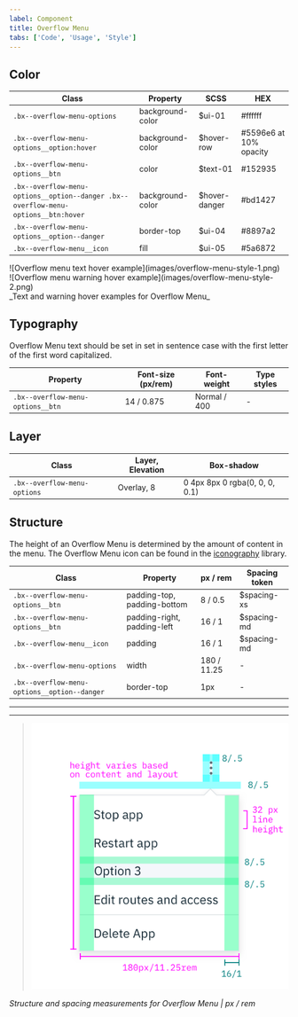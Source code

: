```yaml
---
label: Component
title: Overflow Menu
tabs: ['Code', 'Usage', 'Style']
---
```


## Color

| Class                                                                              | Property         | SCSS          | HEX                    |
| ---------------------------------------------------------------------------------- | ---------------- | ------------- | ---------------------- |
| `.bx--overflow-menu-options`                                                       | background-color | $ui-01        | #ffffff                |
| `.bx--overflow-menu-options__option:hover`                                         | background-color | $hover-row    | #5596e6 at 10% opacity |
| `.bx--overflow-menu-options__btn`                                                  | color            | $text-01      | #152935                |
| `.bx--overflow-menu-options__option--danger .bx--overflow-menu-options__btn:hover` | background-color | $hover-danger | #bd1427                |
| `.bx--overflow-menu-options__option--danger`                                       | border-top       | $ui-04        | #8897a2                |
| `.bx--overflow-menu__icon`                                                         | fill             | $ui-05        | #5a6872                |

<div data-insert-component="ImageGrid">
  <div>
    ![Overflow menu text hover example](images/overflow-menu-style-1.png)
  </div>
  <div>
    ![Overflow menu warning hover example](images/overflow-menu-style-2.png)
  </div>
</div>
_Text and warning hover examples for Overflow Menu_

## Typography

Overflow Menu text should be set in set in sentence case with the first letter of the first word capitalized.

| Property                          | Font-size (px/rem) | Font-weight  | Type styles |
| --------------------------------- | ------------------ | ------------ | ----------- |
| `.bx--overflow-menu-options__btn` | 14 / 0.875         | Normal / 400 | -           |

## Layer

| Class                        | Layer, Elevation | Box-shadow                     |
| ---------------------------- | ---------------- | ------------------------------ |
| `.bx--overflow-menu-options` | Overlay, 8       | 0 4px 8px 0 rgba(0, 0, 0, 0.1) |

## Structure

The height of an Overflow Menu is determined by the amount of content in the menu. The Overflow Menu icon can be found in the [iconography](/style/iconography/library) library.

| Class                                        | Property                    | px / rem    | Spacing token |
| -------------------------------------------- | --------------------------- | ----------- | ------------- |
| `.bx--overflow-menu-options__btn`            | padding-top, padding-bottom | 8 / 0.5     | $spacing-xs   |
| `.bx--overflow-menu-options__btn`            | padding-right, padding-left | 16 / 1      | $spacing-md   |
| `.bx--overflow-menu__icon`                   | padding                     | 16 / 1      | $spacing-md   |
| `.bx--overflow-menu-options`                 | width                       | 180 / 11.25 | -             |
| `.bx--overflow-menu-options__option--danger` | border-top                  | 1px         | -             |

---

---

> ![Structure and spacing measurements for an overflow menu](images/overflow-menu-style-3.png)

_Structure and spacing measurements for Overflow Menu | px / rem_
